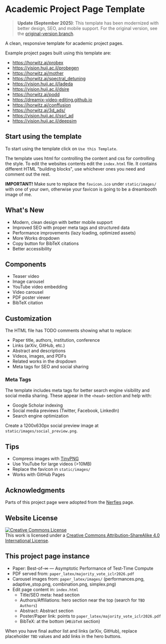 # Academic Project Page Template

> **Update (September 2025)**: This template has been modernized with better design, SEO, and mobile support. For the original version, see the [original-version branch](https://github.com/eliahuhorwitz/Academic-project-page-template/tree/original-version).

A clean, responsive template for academic project pages.


Example project pages built using this template are:
- https://horwitz.ai/probex
- https://vision.huji.ac.il/probegen
- https://horwitz.ai/mother
- https://horwitz.ai/spectral_detuning
- https://vision.huji.ac.il/ladeda
- https://vision.huji.ac.il/dsire
- https://horwitz.ai/podd
- https://dreamix-video-editing.github.io
- https://horwitz.ai/conffusion
- https://horwitz.ai/3d_ads/
- https://vision.huji.ac.il/ssrl_ad
- https://vision.huji.ac.il/deepsim



## Start using the template
To start using the template click on `Use this Template`.

The template uses html for controlling the content and css for controlling the style. 
To edit the websites contents edit the `index.html` file. It contains different HTML "building blocks", use whichever ones you need and comment out the rest.  

**IMPORTANT!** Make sure to replace the `favicon.ico` under `static/images/` with one of your own, otherwise your favicon is going to be a dreambooth image of me.

## What's New

- Modern, clean design with better mobile support
- Improved SEO with proper meta tags and structured data
- Performance improvements (lazy loading, optimized assets)
- More Works dropdown
- Copy button for BibTeX citations
- Better accessibility

## Components

- Teaser video
- Image carousel
- YouTube video embedding
- Video carousel
- PDF poster viewer
- BibTeX citation

## Customization

The HTML file has TODO comments showing what to replace:

- Paper title, authors, institution, conference
- Links (arXiv, GitHub, etc.)
- Abstract and descriptions  
- Videos, images, and PDFs
- Related works in the dropdown
- Meta tags for SEO and social sharing

### Meta Tags
The template includes meta tags for better search engine visibility and social media sharing. These appear in the `<head>` section and help with:
- Google Scholar indexing
- Social media previews (Twitter, Facebook, LinkedIn)
- Search engine optimization

Create a 1200x630px social preview image at `static/images/social_preview.png`.

## Tips

- Compress images with [TinyPNG](https://tinypng.com)
- Use YouTube for large videos (>10MB)  
- Replace the favicon in `static/images/`
- Works with GitHub Pages

## Acknowledgments
Parts of this project page were adopted from the [Nerfies](https://nerfies.github.io/) page.

## Website License
<a rel="license" href="http://creativecommons.org/licenses/by-sa/4.0/"><img alt="Creative Commons License" style="border-width:0" src="https://i.creativecommons.org/l/by-sa/4.0/88x31.png" /></a><br />This work is licensed under a <a rel="license" href="http://creativecommons.org/licenses/by-sa/4.0/">Creative Commons Attribution-ShareAlike 4.0 International License</a>.

## This project page instance

- Paper: Best-of-∞ — Asymptotic Performance of Test-Time Compute
- PDF served from: `paper_latex/majority_vote_iclr2026.pdf`
- Carousel images from: `paper_latex/images/` (performances.png, adaptive_stop.png, combination.png, simplex.png)
- Edit page content in: `index.html`
  - Title/SEO meta: head section
  - Authors/Affiliations: hero section near the top (search for `TBD Authors`)
  - Abstract: Abstract section
  - Poster/Paper link: points to `paper_latex/majority_vote_iclr2026.pdf`
  - BibTeX: at the bottom (`#BibTeX` section)

When you have final author list and links (arXiv, GitHub), replace placeholder `TBD` values and add links in the hero buttons.
